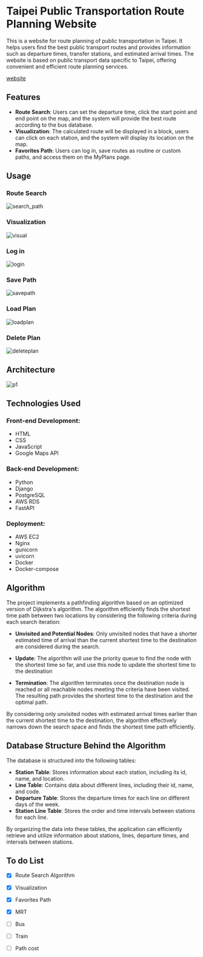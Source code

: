 # Taipei Public Transportation Route Planning Website

This is a website for route planning of public transportation in Taipei. It helps users find the best public transport routes and provides information such as departure times, transfer stations, and estimated arrival times. The website is based on public transport data specific to Taipei, offering convenient and efficient route planning services.

[website](http://54.250.112.187/?title=MyPage)

## Features
* **Route Search**: Users can set the departure time, click the start point and end point on the map, and the system will provide the best route according to the bus database.
* **Visualization**: The calculated route will be displayed in a block, users can click on each station, and the system will display its location on the map.
* **Favorites Path**: Users can log in, save routes as routine or custom paths, and access them on the MyPlans page.

## Usage
### Route Search
![search_path](https://github.com/duck00036/Taipei-Public-Transportation-Planner/assets/48171500/55491f19-81a9-45c6-a6ac-b00633212b51)

### Visualization
![visual](https://github.com/duck00036/Taipei-Public-Transportation-Planner/assets/48171500/99e358dd-f5dd-448c-b7f0-7900f82210bb)

### Log in
![login](https://github.com/duck00036/Taipei-Public-Transportation-Planner/assets/48171500/9180e1a3-36b4-41cc-bcd9-f021228f487e)

### Save Path
![savepath](https://github.com/duck00036/Taipei-Public-Transportation-Planner/assets/48171500/4f088c0b-9bcb-49bd-992e-5b08f28d5389)

### Load Plan
![loadplan](https://github.com/duck00036/Taipei-Public-Transportation-Planner/assets/48171500/5f862acd-2d59-4711-a05e-a38e8240f660)

### Delete Plan
![deleteplan](https://github.com/duck00036/Taipei-Public-Transportation-Planner/assets/48171500/4d9c7de8-e80f-4fe0-bd75-9f173b291c1e)

## Architecture
![p1](https://github.com/duck00036/Taipei-Public-Transportation-Planner/assets/48171500/7d2eb0c1-fb20-4829-85da-1526b99102c5)

## Technologies Used
### Front-end Development:
* HTML
* CSS
* JavaScript
* Google Maps API

### Back-end Development:
* Python
* Django
* PostgreSQL
* AWS RDS
* FastAPI

### Deployment:
* AWS EC2
* Nginx
* gunicorn
* uvicorn
* Docker
* Docker-compose

## Algorithm

The project implements a pathfinding algorithm based on an optimized version of Dijkstra's algorithm. The algorithm efficiently finds the shortest time path between two locations by considering the following criteria during each search iteration:

* **Unvisited and Potential Nodes**: Only unvisited nodes that have a shorter estimated time of arrival than the current shortest time to the destination are considered during the search.

* **Update**: The algorithm will use the priority queue to find the node with the shortest time so far, and use this node to update the shortest time to the destination

* **Termination**: The algorithm terminates once the destination node is reached or all reachable nodes meeting the criteria have been visited. The resulting path provides the shortest time to the destination and the optimal path.

By considering only unvisited nodes with estimated arrival times earlier than the current shortest time to the destination, the algorithm effectively narrows down the search space and finds the shortest time path efficiently.

## Database Structure Behind the Algorithm

The database is structured into the following tables:

* **Station Table**: Stores information about each station, including its id, name, and location.
* **Line Table**: Contains data about different lines, including their id, name, and code.
* **Departure Table**: Stores the departure times for each line on different days of the week.
* **Station Line Table**: Stores the order and time intervals between stations for each line.

By organizing the data into these tables, the application can efficiently retrieve and utilize information about stations, lines, departure times, and intervals between stations.

## To do List
- [x] Route Search Algorithm
- [x] Visualization
- [x] Favorites Path
- [x] MRT
- [ ] Bus
- [ ] Train
- [ ] Path cost

